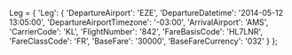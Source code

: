 Leg = {
    'Leg': {
        'DepartureAirport': 'EZE',
        'DepartureDatetime': '2014-05-12 13:05:00',
        'DepartureAirportTimezone': '-03:00',
        'ArrivalAirport': 'AMS',
        'CarrierCode': 'KL',
        'FlightNumber': '842',
        'FareBasisCode': 'HL7LNR',
        'FareClassCode': 'FR',
        'BaseFare': '30000',
        'BaseFareCurrency': '032'
    }
};